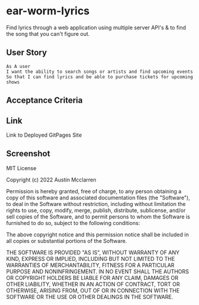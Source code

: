 # ear-worm-lyrics
Find lyrics through a web application using multiple server API's &amp; to find the song that you can't figure out.


## User Story

    As A user
    I want the ability to search songs or artists and find upcoming events
    So that I can find lyrics and be able to purchase tickets for upcoming shows




## Acceptance Criteria







## Link
Link to Deployed GitPages Site



## Screenshot



MIT License

Copyright (c) 2022 Austin Mcclarren

Permission is hereby granted, free of charge, to any person obtaining a copy
of this software and associated documentation files (the "Software"), to deal
in the Software without restriction, including without limitation the rights
to use, copy, modify, merge, publish, distribute, sublicense, and/or sell
copies of the Software, and to permit persons to whom the Software is
furnished to do so, subject to the following conditions:

The above copyright notice and this permission notice shall be included in all
copies or substantial portions of the Software.

THE SOFTWARE IS PROVIDED "AS IS", WITHOUT WARRANTY OF ANY KIND, EXPRESS OR
IMPLIED, INCLUDING BUT NOT LIMITED TO THE WARRANTIES OF MERCHANTABILITY,
FITNESS FOR A PARTICULAR PURPOSE AND NONINFRINGEMENT. IN NO EVENT SHALL THE
AUTHORS OR COPYRIGHT HOLDERS BE LIABLE FOR ANY CLAIM, DAMAGES OR OTHER
LIABILITY, WHETHER IN AN ACTION OF CONTRACT, TORT OR OTHERWISE, ARISING FROM,
OUT OF OR IN CONNECTION WITH THE SOFTWARE OR THE USE OR OTHER DEALINGS IN THE
SOFTWARE.